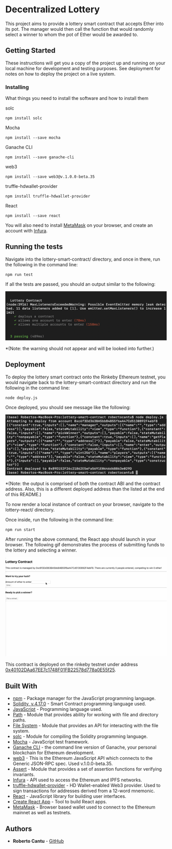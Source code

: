 # Decentralized Lottery

This project aims to provide a lottery smart contract that accepts Ether into its pot. The manager would then call the function that would randomly select a winner to whom the pot of Ether would be awarded to.

## Getting Started

These instructions will get you a copy of the project up and running on your local machine for development and testing purposes. See deployment for notes on how to deploy the project on a live system.

### Installing

What things you need to install the software and how to install them

solc

```
npm install solc
```
Mocha

```
npm install --save mocha
```
Ganache CLI

```
npm install --save ganache-cli
```
web3

```
npm install --save web3@v.1.0.0-beta.35
```
truffle-hdwallet-provider

```
npm install truffle-hdwallet-provider
```
React

```
npm install --save react
```

You will also need to install [MetaMask](https://metamask.io/) on your browser, and create an account with [Infura](https://infura.io/).

## Running the tests

Navigate into the lottery-smart-contract/ directory, and once in there, run the
following in the command line:

```
npm run test
```
If all the tests are passed, you should an output similar to the following:

![](./images/npm_test_output.png)

*(Note: the warning should not appear and will be looked into further.)

## Deployment

To deploy the lottery smart contract onto the Rinkeby Ethereum testnet, you would navigate back to the lottery-smart-contract directory and run the following in the command line:

```
node deploy.js
```

Once deployed, you should see message like the following:

![](./images/node_deploy_output.png)

*(Note: the output is comprised of both the contract ABI and the contract address. Also, this is a different deployed address than the listed at the end of this README.)

To now render a local instance of contract on your browser, navigate to the lottery-react/ directory.

Once inside, run the following in the command line:

```
npm run start
```

After running the above command, the React app should launch in your browser. The following gif demonstrates the process of submitting funds to the lottery and selecting a winner.

![](./images/decentralized_lottery_demo.gif)

This contract is deployed on the rinkeby testnet under address [0x40102DAa67EE7c1748F01FB22578d778a0E55f25](https://rinkeby.etherscan.io/address/0x40102daa67ee7c1748f01fb22578d778a0e55f25).

## Built With

* [npm](https://www.npmjs.com/) - Package manager for the JavaScript programming language.
* [Solidity, v.4.17.0](https://solidity.readthedocs.io/en/v0.4.17/) - Smart Contract programming language used.
* [JavaScript](https://developer.mozilla.org/en-US/docs/Web/javascript) - Programming language used.
* [Path](https://nodejs.org/api/path.html) - Module that provides ability for working with file and directory paths.
* [File System](https://nodejs.org/api/fs.html) - Module that provides an API for interacting with the file system.
* [solc](https://github.com/ethereum/solc-js) - Module for compiling the Solidity programming language.
* [Mocha](https://mochajs.org/) - JavaScript test framework.
* [Ganache CLI](https://www.npmjs.com/package/ganache-cli) - the command line version of Ganache, your personal blockchain for Ethereum development.
* [web3](https://github.com/ethereum/web3.js/) - This is the Ethereum JavaScript API which connects to the Generic JSON-RPC spec. Used v.1.0.0-beta.35.
* [Assert](https://nodejs.org/api/assert.html) - Module that provides a set of assertion functions for verifying invariants.
* [Infura](https://infura.io/) - API used to access the Ethereum and IPFS networks.
* [truffle-hdwallet-provider](https://github.com/trufflesuite/truffle-hdwallet-provider) - HD Wallet-enabled Web3 provider. Used to sign transactions for addresses derived from a 12-word mnemonic.
* [React](https://reactjs.org/) - JavaScript library for building user interfaces.
* [Create React App](https://github.com/facebook/create-react-app) - Tool to build React apps.
* [MetaMask](https://metamask.io/) - Browser based wallet used to connect to the Ethereum mainnet as well as testnets.

## Authors

* **Roberto Cantu**  - [GitHub](https://github.com/RCantu92)